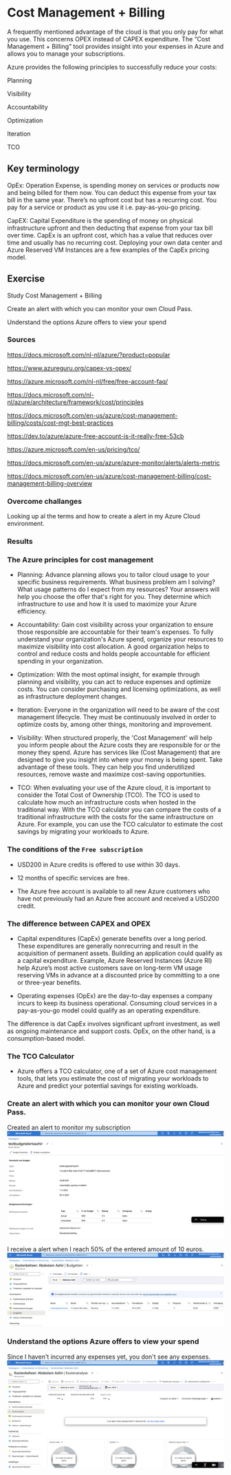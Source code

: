 # Cost Management + Billing

A frequently mentioned advantage of the cloud is that you only pay for what you use. This concerns OPEX instead of CAPEX expenditure. The “Cost Management + Billing” tool provides insight into your expenses in Azure and allows you to manage your subscriptions.

Azure provides the following principles to successfully reduce your costs:

Planning

Visibility 

Accountability 

Optimization 

Iteration 

TCO


## Key terminology

OpEx: Operation Expense, is spending money on services or products now and being billed for them now. You can deduct this expense from your tax bill in the same year. There’s no upfront cost but has a recurring cost. You pay for a service or product as you use it i.e. pay-as-you-go pricing.

CapEX: Capital Expenditure is the spending of money on physical infrastructure upfront and then deducting that expense from your tax bill over time. CapEx is an upfront cost, which has a value that reduces over time and usually has no recurring cost. Deploying your own data center and Azure Reserved VM Instances are a few examples of the CapEx pricing model.




## Exercise

Study Cost Management + Billing

Create an alert with which you can monitor your own Cloud Pass.

Understand the options Azure offers to view your spend

### Sources

https://docs.microsoft.com/nl-nl/azure/?product=popular

https://www.azureguru.org/capex-vs-opex/

https://azure.microsoft.com/nl-nl/free/free-account-faq/

https://docs.microsoft.com/nl-nl/azure/architecture/framework/cost/principles

https://docs.microsoft.com/en-us/azure/cost-management-billing/costs/cost-mgt-best-practices

https://dev.to/azure/azure-free-account-is-it-really-free-53cb


https://azure.microsoft.com/en-us/pricing/tco/

https://docs.microsoft.com/en-us/azure/azure-monitor/alerts/alerts-metric


https://docs.microsoft.com/en-us/azure/cost-management-billing/cost-management-billing-overview

### Overcome challanges

Looking up al the terms and how to create a alert in my Azure Cloud environment.

### Results

### The Azure principles for cost management

- Planning: Advance planning allows you to tailor cloud usage to your specific business requirements.
What business problem am I solving?
What usage patterns do I expect from my resources?
Your answers will help you choose the offer that's right for you. They determine which infrastructure to use and how it is used to maximize your Azure efficiency.

- Accountability: Gain cost visibility across your organization to ensure those responsible are accountable for their team's expenses. To fully understand your organization's Azure spend, organize your resources to maximize visibility into cost allocation. A good organization helps to control and reduce costs and holds people accountable for efficient spending in your organization.


- Optimization: With the most optimal insight, for example through planning and visibility, you can act to reduce expenses and optimize costs. You can consider purchasing and licensing optimizations, as well as infrastructure deployment changes.

- Iteration: Everyone in the organization will need to be aware of the cost management lifecycle. They must be continuously involved in order to optimize costs by, among other things, monitoring and improvement. 

- Visibility: When structured properly, the 'Cost Management' will help you inform people about the Azure costs they are responsible for or the money they spend. Azure has services like (Cost Management) that are designed to give you insight into where your money is being spent. Take advantage of these tools. They can help you find underutilized resources, remove waste and maximize cost-saving opportunities.


- TCO: When evaluating your use of the Azure cloud, it is important to consider the Total Cost of Ownership (TCO). The TCO is used to calculate how much an infrastructure costs when hosted in the traditional way. With the TCO calculator you can compare the costs of a traditional infrastructure with the costs for the same infrastructure on Azure.
For example, you can use the TCO calculator to estimate the cost savings by migrating your workloads to Azure.


### The conditions of the `Free subscription`


- USD200 in Azure credits is offered to use within 30 days.

- 12 months of specific services are free.


- The Azure free account is available to all new Azure customers who have not previously had an Azure free account and received a USD200 credit.

### The difference between CAPEX and OPEX


- Capital expenditures (CapEx) generate benefits over a long period. These expenditures are generally nonrecurring and result in the acquisition of permanent assets. Building an application could qualify as a capital expenditure. Example, Azure Reserved Instances (Azure RI) help Azure’s most active customers save on long-term VM usage reserving VMs in advance at a discounted price by committing to a one or three-year benefits.


- Operating expenses (OpEx) are the day-to-day expenses a company incurs to keep its business operational. Consuming cloud services in a pay-as-you-go model could qualify as an operating expenditure. 

The difference is dat CapEx involves significant upfront investment, as well as ongoing maintenance and support costs. OpEx, on the other hand, is a consumption-based model.


### The TCO Calculator

- Azure offers a TCO calculator, one of a set of Azure cost management tools, that lets you estimate the cost of migrating your workloads to Azure and predict your potential savings for existing workloads.


### Create an alert with which you can monitor your own Cloud Pass.

Created an alert to monitor my subscription
![screenshot](../00_includes/azureweek1/az22.png)

I receive a alert when I reach 50% of the entered amount of 10 euros. 
![screenshot](../00_includes/azureweek1/az222.png)




### Understand the options Azure offers to view your spend

Since I haven't incurred any expenses yet, you don't see any expenses.
![screenshot](../00_includes/azureweek1/az2222.png)